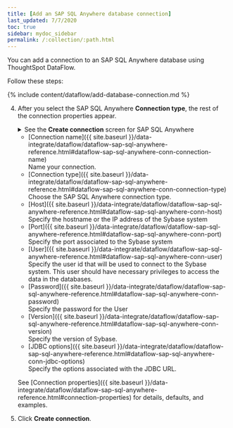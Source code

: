 ```yaml
---
title: [Add an SAP SQL Anywhere database connection]
last_updated: 7/7/2020
toc: true
sidebar: mydoc_sidebar
permalink: /:collection/:path.html
---
```

You can add a connection to an SAP SQL Anywhere database using ThoughtSpot DataFlow.

Follow these steps:


{% include content/dataflow/add-database-connection.md %}

4. After you select the SAP SQL Anywhere **Connection type**, the rest of the connection properties appear.

    <details>
      <summary>See the <strong>Create connection</strong> screen for SAP SQL Anywhere</summary>
        <p>
        <img src="../../images/dataflow-sap-sql-anywhere-create.png" alt="Create SAP SQL Anywhere connection" /></p>
    </details>

    * [Connection name]({{ site.baseurl }}/data-integrate/dataflow/dataflow-sap-sql-anywhere-reference.html#dataflow-sap-sql-anywhere-conn-connection-name)<br/>Name your connection.
    * [Connection type]({{ site.baseurl }}/data-integrate/dataflow/dataflow-sap-sql-anywhere-reference.html#dataflow-sap-sql-anywhere-conn-connection-type)<br/>Choose the SAP SQL Anywhere connection type.
    * [Host]({{ site.baseurl }}/data-integrate/dataflow/dataflow-sap-sql-anywhere-reference.html#dataflow-sap-sql-anywhere-conn-host)<br/>Specify the hostname or the IP address of the Sybase system
    * [Port]({{ site.baseurl }}/data-integrate/dataflow/dataflow-sap-sql-anywhere-reference.html#dataflow-sap-sql-anywhere-conn-port)<br/>Specify the port associated to the Sybase system
    * [User]({{ site.baseurl }}/data-integrate/dataflow/dataflow-sap-sql-anywhere-reference.html#dataflow-sap-sql-anywhere-conn-user)<br/>Specify the user id that will be used to connect to the Sybase system. This user should have necessary privileges to access the data in the databases.
    * [Password]({{ site.baseurl }}/data-integrate/dataflow/dataflow-sap-sql-anywhere-reference.html#dataflow-sap-sql-anywhere-conn-password)<br/>Specify the password for the User
    * [Version]({{ site.baseurl }}/data-integrate/dataflow/dataflow-sap-sql-anywhere-reference.html#dataflow-sap-sql-anywhere-conn-version)<br/>Specify the version of Sybase.
    * [JDBC options]({{ site.baseurl }}/data-integrate/dataflow/dataflow-sap-sql-anywhere-reference.html#dataflow-sap-sql-anywhere-conn-jdbc-options)<br/>Specify the options associated with the JDBC URL.

   See [Connection properties]({{ site.baseurl }}/data-integrate/dataflow/dataflow-sap-sql-anywhere-reference.html#connection-properties) for details, defaults, and examples.

5. Click **Create connection**.   
